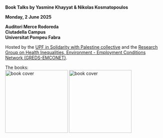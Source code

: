 **Book Talks by Yasmine Khayyat & Nikolas Kosmatopoulos**

**Monday, 2 June 2025**

**Auditori Merce Rodoreda**<br>
**Ciutadella Campus**<br>
**Universitat Pompeu Fabra**
 
Hosted by the [UPF in Solidarity with Palestine collective](https://upfxpalestina.github.io) and the [Research Group on Health Inequalities, Environment - Employment Conditions Network (GREDS-EMCONET)](https://www.upf.edu/web/greds-emconet).

The books:<br>
<a href="https://press.syr.edu/supressbooks/5574/war-remains/"><img src="https://press.syr.edu/cover/3874.jpg" alt="book cover" style="width:200px;"/></a>
<a href="https://www.pennpress.org/9781512826739/master-peace/"><img src="https://pennsylvania-press-us.imgix.net/covers/9781512826739.jpg?auto=format&w=298&dpr=2&q=20" alt="book cover" style="width:200px;"/></a>


<br>

<!--Descarrega't el cartell:<br>
<a href="xxx"><img src="xxx" alt="poster" style="width:200px;"/></a>-->
